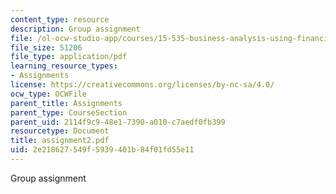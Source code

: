 ```yaml
---
content_type: resource
description: Group assignment
file: /ol-ocw-studio-app/courses/15-535-business-analysis-using-financial-statements-spring-2003/2e218627549f5939401b84f01fd55e11_assignment2.pdf
file_size: 51206
file_type: application/pdf
learning_resource_types:
- Assignments
license: https://creativecommons.org/licenses/by-nc-sa/4.0/
ocw_type: OCWFile
parent_title: Assignments
parent_type: CourseSection
parent_uid: 2114f9c9-48e1-7390-a010-c7aedf0fb399
resourcetype: Document
title: assignment2.pdf
uid: 2e218627-549f-5939-401b-84f01fd55e11
---
```

Group assignment